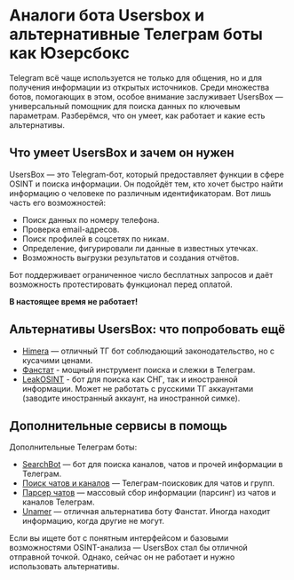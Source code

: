 # Аналоги бота Usersbox и альтернативные Телеграм боты как Юзерсбокс
Telegram всё чаще используется не только для общения, но и для получения информации из открытых источников. Среди множества ботов, помогающих в этом, особое внимание заслуживает UsersBox — универсальный помощник для поиска данных по ключевым параметрам. Разберёмся, что он умеет, как работает и какие есть альтернативы.

## Что умеет UsersBox и зачем он нужен
UsersBox — это Telegram-бот, который предоставляет функции в сфере OSINT и поиска информации. Он подойдёт тем, кто хочет быстро найти информацию о человеке по различным идентификаторам. Вот лишь часть его возможностей:

* Поиск данных по номеру телефона.
* Проверка email-адресов.
* Поиск профилей в соцсетях по никам.
* Определение, фигурировали ли данные в известных утечках.
* Возможность выгрузки результатов и создания отчётов.

Бот поддерживает ограниченное число бесплатных запросов и даёт возможность протестировать функционал перед оплатой.

**В настоящее время не работает!**

## Альтернативы UsersBox: что попробовать ещё

* [Himera](https://t.me/Himera_2024_net_bot?start=406840159) — отличный ТГ бот соблюдающий законодательство, но с кусачими ценами.
* [Фанстат](https://t.me/f_enot_bot?start=01015FE33F1800000000) - мощный инструмент поиска и слежки в Телеграм.
* [LeakOSINT](https://t.me/anotherLeakOSINTrobotbot?start=P6e02W) - бот для поиска как СНГ, так и иностранной информации. Может не работать с русскими ТГ аккаунтами (заводите иностранный аккаунт, на иностранной симке).

## Дополнительные сервисы в помощь
Дополнительные Телеграм боты:

* [SearchBot](https://t.me/OKSearch?start=406840159) — бот для поиска каналов, чатов и прочей информации в Телеграм.
* [Поиск чатов и каналов](https://t.me/searchforchatsbot?start=IabDd3n7iYdf) — Телеграм-поисковик для чатов и групп.
* [Парсер чатов](https://t.me/parsly_bot?start=HX6GKAk1lgMr) — массовый сбор информации (парсинг) из чатов и каналов Телеграм.
* [Unamer](https://t.me/unamer_bot?start=ref-A8RdA2aSBwpnxW) — отличная альтернатива боту Фанстат. Иногда находит информацию, когда другие не могут.

Если вы ищете бот с понятным интерфейсом и базовыми возможностями OSINT-анализа — UsersBox стал бы отличной отправной точкой. Однако, сейчас он не работает и нужно использовать альтернативы.
